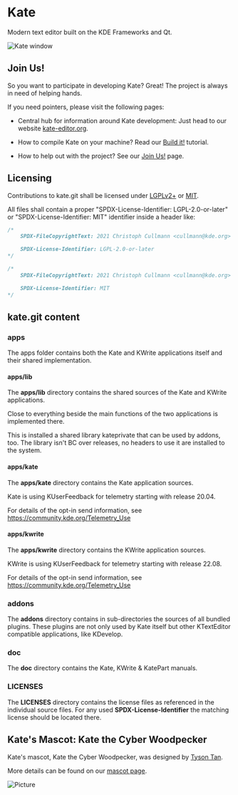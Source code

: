 # Kate

Modern text editor built on the KDE Frameworks and Qt.

![Kate window](https://cdn.kde.org/screenshots/kate/kate.png)

## Join Us!

So you want to participate in developing Kate?
Great!
The project is always in need of helping hands.

If you need pointers, please visit the following pages:

* Central hub for information around Kate development: Just head to our website [kate-editor.org](https://kate-editor.org/).

* How to compile Kate on your machine? Read our [Build it!](https://kate-editor.org/build-it/) tutorial.

* How to help out with the project? See our [Join Us!](https://kate-editor.org/join-us/) page.

## Licensing

Contributions to kate.git shall be licensed under [LGPLv2+](LICENSES/LGPL-2.0-or-later.txt) or [MIT](LICENSES/MIT.txt).

All files shall contain a proper "SPDX-License-Identifier: LGPL-2.0-or-later" or "SPDX-License-Identifier: MIT" identifier inside a header like:

```cpp
/*
    SPDX-FileCopyrightText: 2021 Christoph Cullmann <cullmann@kde.org>

    SPDX-License-Identifier: LGPL-2.0-or-later
*/
```

```cpp
/*
    SPDX-FileCopyrightText: 2021 Christoph Cullmann <cullmann@kde.org>

    SPDX-License-Identifier: MIT
*/
```

## kate.git content

### apps

The apps folder contains both the Kate and KWrite applications itself and their shared implementation.

#### apps/lib

The **apps/lib** directory contains the shared sources of the Kate and KWrite applications.

Close to everything beside the main functions of the two applications is implemented there.

This is installed a shared library kateprivate that can be used by addons, too.
The library isn't BC over releases, no headers to use it are installed to the system.

#### apps/kate

The **apps/kate** directory contains the Kate application sources.

Kate is using KUserFeedback for telemetry starting with release 20.04.

For details of the opt-in send information, see https://community.kde.org/Telemetry_Use

#### apps/kwrite

The **apps/kwrite** directory contains the KWrite application sources.

KWrite is using KUserFeedback for telemetry starting with release 22.08.

For details of the opt-in send information, see https://community.kde.org/Telemetry_Use

### addons

The **addons** directory contains in sub-directories the sources of all bundled plugins.
These plugins are not only used by Kate itself but other KTextEditor compatible applications, like KDevelop.

### doc

The **doc** directory contains the Kate, KWrite & KatePart manuals.

### LICENSES

The **LICENSES** directory contains the license files as referenced in the individual source files.
For any used **SPDX-License-Identifier** the matching license should be located there.

## Kate's Mascot: Kate the Cyber Woodpecker

Kate's mascot, Kate the Cyber Woodpecker, was designed by [Tyson Tan](https://www.tysontan.com/).

More details can be found on our [mascot page](https://kate-editor.org/mascot/).

![Picture](https://kate-editor.org/images/mascot/electrichearts_20210103_kate_normal.png)

